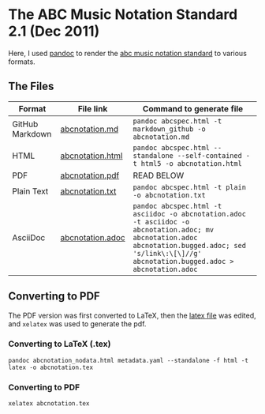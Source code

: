 # The ABC Music Notation Standard 2.1 (Dec 2011)

Here, I used [pandoc](pandoc.org) to render the [abc music notation standard](http://abcnotation.com/wiki/abc:standard:v2.1) to various formats.

## The Files

| Format           | File link                            | Command to generate file |
| ---------------- | ------------------------------------ | -------------------------|
| GitHub Markdown  | [abcnotation.md](abcnotation.md)     | `pandoc abcspec.html -t markdown_github -o abcnotation.md` |
| HTML             | [abcnotation.html](abcnotation.html) | `pandoc abcspec.html --standalone --self-contained -t html5 -o abcnotation.html` |
| PDF              | [abcnotation.pdf](abcnotation.pdf)   | READ BELOW |
| Plain Text       | [abcnotation.txt](abcnotation.txt)   | `pandoc abcspec.html -t plain -o abcnotation.txt` |
| AsciiDoc         | [abcnotation.adoc](abcnotation.adoc) | `pandoc abcspec.html -t asciidoc -o abcnotation.adoc -t asciidoc -o abcnotation.adoc; mv abcnotation.adoc abcnotation.bugged.adoc; sed 's/link\:\[\]//g' abcnotation.bugged.adoc > abcnotation.adoc` |

## Converting to PDF

The PDF version was first converted to LaTeX, then the [latex file](abcnotation.tex) was edited, and `xelatex` was used to generate the pdf.

### Converting to LaTeX (.tex)

`pandoc abcnotation_nodata.html metadata.yaml --standalone -f html -t latex -o abcnotation.tex`

### Converting to PDF

`xelatex abcnotation.tex`
